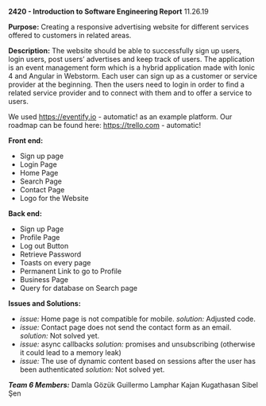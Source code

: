 **2420 - Introduction to Software Engineering Report**	                                        	11.26.19

**Purpose:** Creating a responsive advertising website for different services offered to customers in related areas.

**Description:** The website should be able to successfully sign up users, login users, post users’ advertises 
and keep track of users. The application is an event management form which is a hybrid application 
made with Ionic 4 and Angular in Webstorm. Each user can sign up as a customer or service provider at the beginning. 
Then the users need to login in order to find a related service provider and to connect with them 
and to offer a service to users.

We used https://eventify.io - automatic! as an example platform.
Our roadmap can be found here: https://trello.com - automatic!

**Front end:**
* Sign up page
*	Login Page
*	Home Page
*	Search Page
*	Contact Page
*	Logo for the Website

**Back end:**
*	Sign up Page
*	Profile Page
*	Log out Button
*	Retrieve Password
*	Toasts on every page
*	Permanent Link to go to Profile
*	Business Page
*	Query for database on Search page

**Issues and Solutions:**
*	_issue:_ Home page is not compatible for mobile.
  _solution:_ Adjusted code.
*	_issue:_ Contact page does not send the contact form as an email.
  _solution:_ Not solved yet.
*	_issue:_ async callbacks
  _solution:_ promises and unsubscribing (otherwise it could lead to a memory leak)
*	_issue:_ The use of dynamic content based on sessions after the user has been authenticated
  _solution:_ Not solved yet.

**_Team 6 Members:_**
Damla Gözük
Guillermo Lamphar
Kajan Kugathasan
Sibel Şen
